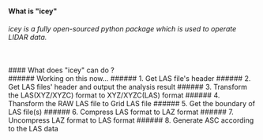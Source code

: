 #### What is "icey"
###### icey is a fully open-sourced python package which is used to operate LIDAR data.
<br>
#### What does "icey" can do ?
<br>
###### Working on this now...
###### 1. Get LAS file's header
###### 2. Get LAS files' header and output the analysis result
###### 3. Transform the LAS(XYZ/XYZC) format to XYZ/XYZC(LAS) format
###### 4. Thansform the RAW LAS file to Grid LAS file
###### 5. Get the boundary of LAS file(s)
###### 6. Compress LAS format to LAZ format
###### 7. Uncompress LAZ format to LAS format
###### 8. Generate ASC according to the LAS data
